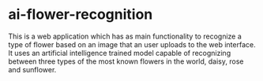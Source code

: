 # ai-flower-recognition
This is a web application which has as main functionality to
recognize a type of flower based on an image that an user
uploads to the web interface. It uses an artificial
intelligence trained model capable of recognizing between
three types of the most known flowers in the world, daisy,
rose and sunflower.
